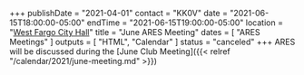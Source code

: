 +++
publishDate = "2021-04-01"
contact = "KK0V"
date = "2021-06-15T18:00:00-05:00"
endTime = "2021-06-15T19:00:00-05:00"
location = "[West Fargo City Hall](/places/west-fargo-city-hall/)"
title = "June ARES Meeting"
dates = [ "ARES Meetings" ]
outputs = [ "HTML", "Calendar" ]
status = "canceled"
+++
ARES will be discussed during the 
[June Club Meeting]({{< relref "/calendar/2021/june-meeting.md" >}})
